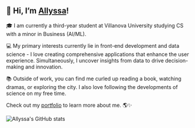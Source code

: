 <h2>👋 Hi, I’m
    <a href="https://www.allyssapanganiban.com/" ><b>Allyssa</b></a>!
</h2>
  
🎓 I am currently a third-year student at Villanova University studying CS with a minor in Business (AI/ML). 

💻 My primary interests currently lie in front-end development and data science - I love creating comprehensive applications that enhance the user experience. Simultaneously, I uncover insights from data to drive decision-making and innovation.

📚 Outside of work, you can find me curled up reading a book, watching dramas, or exploring the city. I also love following the developments of science on my free time.
  
Check out my [portfolio](https://www.allyssapanganiban.com/) to learn more about me. 🌎✨
  
  
![Allyssa's GitHub stats](https://github-readme-streak-stats.herokuapp.com/?user=allyssapanganiban&theme=dark)
